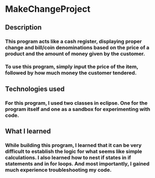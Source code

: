 # MakeChangeProject

## Description
### This program acts like a cash register, displaying proper change and bill/coin denominations based on the price of a product and the amount of money given by the customer.

### To use this program, simply input the price of the item, followed by how much money the customer tendered.

## Technologies used
### For this program, I used two classes in eclipse. One for the program itself and one as a sandbox for experimenting with code.

## What I learned
### While building this program, I learned that it can be very difficult to establish the logic for what seems like simple calculations. I also learned how to nest if states in if statements and in for loops. And most importantly, I gained much experience troubleshooting my code.
